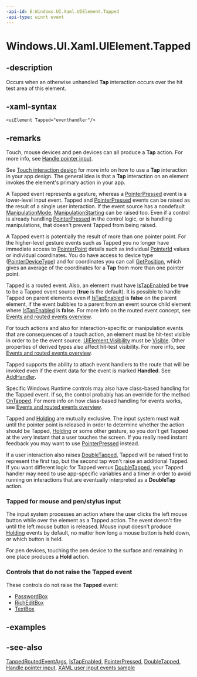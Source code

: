 ```yaml
---
-api-id: E:Windows.UI.Xaml.UIElement.Tapped
-api-type: winrt event
---
```


<!-- Event syntax
public event Windows.UI.Xaml.Input.TappedEventHandler Tapped
-->

# Windows.UI.Xaml.UIElement.Tapped

## -description

Occurs when an otherwise unhandled **Tap** interaction occurs over the hit test area of this element.

## -xaml-syntax

```xaml
<uiElement Tapped="eventhandler"/>
```

## -remarks

Touch, mouse devices and pen devices can all produce a **Tap** action. For more info, see [Handle pointer input](/windows/uwp/design/input/handle-pointer-input).

See [Touch interaction design](/windows/uwp/design/input/touch-interactions) for more info on how to use a **Tap** interaction in your app design. The general idea is that a **Tap** interaction on an element invokes the element's primary action in your app.

A Tapped event represents a gesture, whereas a [PointerPressed](uielement_pointerpressed.md) event is a lower-level input event. Tapped and [PointerPressed](uielement_pointerpressed.md) events can be raised as the result of a single user interaction. If the event source has a nondefault [ManipulationMode](uielement_manipulationmode.md), [ManipulationStarting](uielement_manipulationstarting.md) can be raised too. Even if a control is already handling [PointerPressed](uielement_pointerpressed.md) in the control logic, or is handling manipulations, that doesn't prevent Tapped from being raised.

A Tapped event is potentially the result of more than one pointer point. For the higher-level gesture events such as Tapped you no longer have immediate access to [PointerPoint](../windows.ui.input/pointerpoint.md) details such as individual [PointerId](../windows.ui.input/pointerpoint_pointerid.md) values or individual coordinates. You do have access to device type ([PointerDeviceType](../windows.ui.xaml.input/tappedroutedeventargs_pointerdevicetype.md)) and for coordinates you can call [GetPosition](../windows.ui.xaml.input/tappedroutedeventargs_getposition_1813281865.md), which gives an average of the coordinates for a **Tap** from more than one pointer point.

Tapped is a routed event. Also, an element must have [IsTapEnabled](uielement_istapenabled.md) be **true** to be a Tapped event source (**true** is the default). It is possible to handle Tapped on parent elements even if [IsTapEnabled](uielement_istapenabled.md) is **false** on the parent element, if the event bubbles to a parent from an event source child element where [IsTapEnabled](uielement_istapenabled.md) is **false**. For more info on the routed event concept, see [Events and routed events overview](https://docs.microsoft.com/windows/uwp/xaml-platform/events-and-routed-events-overview).

For touch actions and also for interaction-specific or manipulation events that are consequences of a touch action, an element must be hit-test visible in order to be the event source. [UIElement.Visibility](uielement_visibility.md) must be [Visible](visibility.md). Other properties of derived types also affect hit-test visibility. For more info, see [Events and routed events overview](https://docs.microsoft.com/windows/uwp/xaml-platform/events-and-routed-events-overview).

Tapped supports the ability to attach event handlers to the route that will be invoked even if the event data for the event is marked **Handled**. See [AddHandler](uielement_addhandler_2121467075.md).

Specific Windows Runtime controls may also have class-based handling for the Tapped event. If so, the control probably has an override for the method [OnTapped](../windows.ui.xaml.controls/control_ontapped_449778764.md). For more info on how class-based handling for events works, see [Events and routed events overview](https://docs.microsoft.com/windows/uwp/xaml-platform/events-and-routed-events-overview).

Tapped and [Holding](uielement_holding.md) are mutually exclusive. The input system must wait until the pointer point is released in order to determine whether the action should be Tapped, [Holding](uielement_holding.md) or some other gesture, so you don't get Tapped at the very instant that a user touches the screen. If you really need instant feedback you may want to use [PointerPressed](uielement_pointerpressed.md) instead.

If a user interaction also raises [DoubleTapped](uielement_doubletapped.md), Tapped will be raised first to represent the first tap, but the second tap won't raise an additional Tapped. If you want different logic for Tapped versus [DoubleTapped](uielement_doubletapped.md), your Tapped handler may need to use app-specific variables and a timer in order to avoid running on interactions that are eventually interpreted as a **DoubleTap** action.

### Tapped for mouse and pen/stylus input

The input system processes an action where the user clicks the left mouse button while over the element as a Tapped action. The event doesn't fire until the left mouse button is released. Mouse input doesn't produce [Holding](uielement_holding.md) events by default, no matter how long a mouse button is held down, or which button is held.

For pen devices, touching the pen device to the surface and remaining in one place produces a **Hold** action.

### Controls that do not raise the Tapped event

These controls do not raise the **Tapped** event:

+ [PasswordBox](../windows.ui.xaml.controls/passwordbox.md)
+ [RichEditBox](../windows.ui.xaml.controls/richeditbox.md)
+ [TextBox](../windows.ui.xaml.controls/textbox.md)

## -examples

## -see-also

[TappedRoutedEventArgs](../windows.ui.xaml.input/tappedroutedeventargs.md), [IsTapEnabled](uielement_istapenabled.md), [PointerPressed](uielement_pointerpressed.md), [DoubleTapped](uielement_doubletapped.md), [Handle pointer input](https://docs.microsoft.com/windows/uwp/design/input/handle-pointer-input), [XAML user input events sample](https://github.com/microsoftarchive/msdn-code-gallery-microsoft/tree/master/Official%20Windows%20Platform%20Sample/Input%20XAML%20user%20input%20events%20sample)
